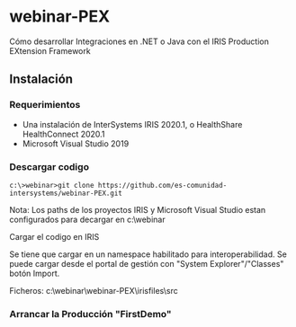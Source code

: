 # webinar-PEX
Cómo desarrollar Integraciones en .NET o Java con el IRIS Production EXtension Framework

## Instalación

### Requerimientos

- Una instalación de InterSystems IRIS 2020.1, o HealthShare HealthConnect 2020.1
- Microsoft Visual Studio 2019

### Descargar codigo 

```
c:\>webinar>git clone https://github.com/es-comunidad-intersystems/webinar-PEX.git
```

Nota: Los paths de los proyectos IRIS y Microsoft Visual Studio estan configurados para decargar en c:\webinar

Cargar el codigo en IRIS

Se tiene que cargar en un namespace habilitado para interoperabilidad. Se puede cargar desde el portal de gestión con "System Explorer"/"Classes" botón Import.

Ficheros: c:\webinar\webinar-PEX\irisfiles\src
### Arrancar la Producción "FirstDemo"
